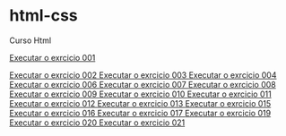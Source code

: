 # html-css
 Curso Html

 <p><a href="https://douglasjhonyy.github.io/html-css/Exercicios/ex001/index.html"> Executar o exrcicio 001</p>
 <a href="https://douglasjhonyy.github.io/html-css/Exercicios/ex001/index.html"> Executar o exrcicio 002
 <a href="https://douglasjhonyy.github.io/html-css/Exercicios/ex002/index.html"> Executar o exrcicio 003
 <a href="https://douglasjhonyy.github.io/html-css/Exercicios/ex003/index.html"> Executar o exrcicio 004
 <a href="https://douglasjhonyy.github.io/html-css/Exercicios/ex004/index.html"> Executar o exrcicio 006
 <a href="https://douglasjhonyy.github.io/html-css/Exercicios/ex006/index.html"> Executar o exrcicio 007
 <a href="https://douglasjhonyy.github.io/html-css/Exercicios/ex007/index.html"> Executar o exrcicio 008
 <a href="https://douglasjhonyy.github.io/html-css/Exercicios/ex008/index.html"> Executar o exrcicio 009
 <a href="https://douglasjhonyy.github.io/html-css/Exercicios/ex009/index.html"> Executar o exrcicio 010
 <a href="https://douglasjhonyy.github.io/html-css/Exercicios/ex011/index.html"> Executar o exrcicio 011
 <a href="https://douglasjhonyy.github.io/html-css/Exercicios/ex012/index.html"> Executar o exrcicio 012
 <a href="https://douglasjhonyy.github.io/html-css/Exercicios/ex013/index.html"> Executar o exrcicio 013
 <a href="https://douglasjhonyy.github.io/html-css/Exercicios/ex015/index.html"> Executar o exrcicio 015
 <a href="https://douglasjhonyy.github.io/html-css/Exercicios/ex016/index.html"> Executar o exrcicio 016
 <a href="https://douglasjhonyy.github.io/html-css/Exercicios/ex017/index.html"> Executar o exrcicio 017
 <a href="https://douglasjhonyy.github.io/html-css/Exercicios/ex019/index.html"> Executar o exrcicio 019
<a href="https://douglasjhonyy.github.io/html-css/Exercicios/ex020/index.html"> Executar o exrcicio 020
<a href="https://douglasjhonyy.github.io/html-css/Exercicios/ex021/index.html"> Executar o exrcicio 021
